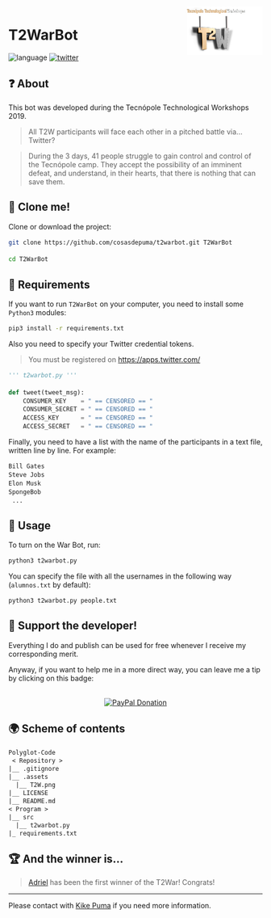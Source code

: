 <img src=".assets/T2W.png" align="right" width="150">

# T2WarBot
![language](https://img.shields.io/badge/language-python%203-blue.svg?style=for-the-badge) [![twitter](https://img.shields.io/badge/twitter-@t2_war-blue.svg?style=for-the-badge&logo=twitter)](https://twitter.com/t2_war)

:question: About
---

This bot was developed during the Tecnópole Technological Workshops 2019.

> All T2W participants will face each other in a pitched battle via... Twitter?

> During the 3 days, 41 people struggle to gain control and control of the Tecnópole camp. They accept the possibility of an imminent defeat, and understand, in their hearts, that there is nothing that can save them.



:vhs: Clone me!
----
Clone or download the project:

```sh
git clone https://github.com/cosasdepuma/t2warbot.git T2WarBot

cd T2WarBot
```

:electric_plug: Requirements
----
If you want to run `T2WarBot` on your computer, you need to install some `Python3` modules:

```sh
pip3 install -r requirements.txt
```

Also you need to specify your Twitter credential tokens. 

> You must be registered on https://apps.twitter.com/

```py
''' t2warbot.py '''

def tweet(tweet_msg):
    CONSUMER_KEY    = " == CENSORED == "
    CONSUMER_SECRET = " == CENSORED == "   
    ACCESS_KEY      = " == CENSORED == "    
    ACCESS_SECRET   = " == CENSORED == "
```

Finally, you need to have a list with the name of the participants in a text file, written line by line. For example:

```sh
Bill Gates
Steve Jobs
Elon Musk
SpongeBob
 ...
```

:runner: Usage
----
To turn on the War Bot, run:

```sh
python3 t2warbot.py
```

You can specify the file with all the usernames in the following way (`alumnos.txt` by default):

```sh
python3 t2warbot.py people.txt
```

:octopus: Support the developer!
----
Everything I do and publish can be used for free whenever I receive my corresponding merit.

Anyway, if you want to help me in a more direct way, you can leave me a tip by clicking on this badge:

<p align="center">
    </br>
    <a href="https://www.paypal.me/cosasdepuma/"><img src="https://img.shields.io/badge/Donate-PayPal-blue.svg?style=for-the-badge" alt="PayPal Donation"></img></a>
</p>


:earth_africa: Scheme of contents
----
```
Polyglot-Code
 < Repository >
|__ .gitignore
|__ .assets
  |__ T2W.png
|__ LICENSE
|__ README.md
< Program >
|__ src
  |__ t2warbot.py
|_ requirements.txt
```

:trophy: And the winner is...
----

> [Adriel](https://twitter.com/t2_war/status/1149673008715292672) has been the first winner of the T2War! Congrats!
----

Please contact with [Kike Puma](https://linkedin.com/in/kikepuma) if you need more information.
